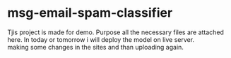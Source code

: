 # msg-email-spam-classifier
Tjis project is made for demo. Purpose all the necessary files are attached here. In today or tomorrow i will deploy the model on live server.
<br>
making some changes in the sites and than uploading again.
